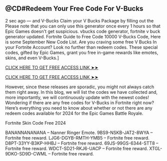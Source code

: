 ## @CD#Redeem Your Free Code For V-Bucks

2 sec ago — and V-Bucks Claim your V Bucks Package by filling out the Please note that you can only use this generator once every 1 hours so that Epic Games doesn't get suspicious. vbucks code generator, fortnite v buck generator updated. Fortnite Guide to Free Code 10000 V-Bucks Code, Here is some September New Code List. Are you craving some free V Bucks In your Fortnite Account? Look no further than redeem codes. These special codes, gifted by Epic Games, grant you free in-game rewards like emotes, skins, and even V-Bucks.]

[CLICK HERE TO GET FREE ACCESS LINK ➤➤
](https://www.unlockfood.ca/EatRightOntario/media/ERO_Images/todayallmrbeastnew1.html)

[CLICK HERE TO GET FREE ACCESS LINK ➤➤
](https://www.unlockfood.ca/EatRightOntario/media/ERO_Images/todayallmrbeastnew1.html)

However, since these releases are sporadic, you might not always catch them right away. In this blog, we will list the codes we have collected and, more importantly, we will continuously update with the newest codes! Wondering if there are any free codes for V-Bucks in Fortnite right now? Here’s everything you need to know about whether or not there are any redeem codes available for 2024 for the Epic Games Battle Royale.

Fortnite Skin Code Free 2024

BANANNANANANA – Nanner Ringer Emote. 9BS9-NSKB-JAT2-8WYA – Fortnite free reward. LJG6-DGYB-RMTH-YMB5 – Fortnite free reward. D8PT-33YY-B3KP-HHBJ – Fortnite free reward. 69JS-99GS-6344-STT8 – Fortnite free reward. WDCT-SD21-RKJ6-UACP – Fortnite free reward. XTGL-9DKO-SD9D-CWML – Fortnite free reward.
